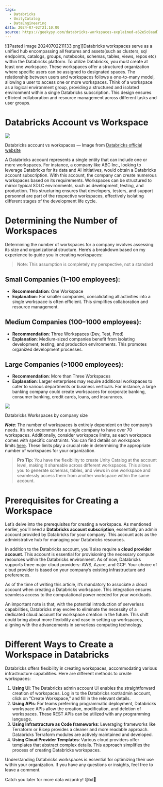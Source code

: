 ```yaml
---
tags:
  - Databricks
  - UnityCatalog
  - DataEngineering
data: 2024-07-02T21:10:00
source: https://geekypy.com/databricks-workspaces-explained-a62e5c8aad7d
---
```


![[Pasted image 20240702211133.png]]Databricks workspaces serve as a unified hub encompassing all features and assets(such as clusters, sql endpoints, catalogs, groups, notebooks, schemas, tables, views, repos etc) within the Databricks platform. To utilize Databricks, you must create at least one workspace. These workspaces offer a structured organization where specific users can be assigned to designated spaces. The relationship between users and workspaces follows a one-to-many model, allowing a user to access one or more workspaces. Think of a workspace as a logical environment group, providing a structured and isolated environment within a single Databricks subscription. This design ensures efficient collaboration and resource management across different tasks and user groups.

# Databricks Account vs Workspace

![](https://miro.medium.com/v2/resize:fit:1400/1*gacPWOlW64hQQJ8eWg8G6w.png)

Databricks account vs workspaces — Image from [Databricks official website](http://www.databricks.com/)

A Databricks account represents a single entity that can include one or more workspaces. For instance, a company like ABC Inc., looking to leverage Databricks for its data and AI initiatives, would obtain a Databricks account subscription. With this account, the company can create numerous workspaces based on its requirements. Workspaces can be structured to mirror typical SDLC environments, such as development, testing, and production. This structuring ensures that developers, testers, and support personnel are part of the respective workspaces, effectively isolating different stages of the development life cycle.

# Determining the Number of Workspaces

Determining the number of workspaces for a company involves assessing its size and organizational structure. Here’s a breakdown based on my experience to guide you in creating workspaces:

> Note: This assumption is completely my perspective, not a standard

## Small Companies (1–100 employees):

- **Recommendation**: One Workspace
- **Explanation**: For smaller companies, consolidating all activities into a single workspace is often efficient. This simplifies collaboration and resource management.

## Medium Companies (100–1000 employees):

- **Recommendation**: Three Workspaces (Dev, Test, Prod)
- **Explanation**: Medium-sized companies benefit from isolating development, testing, and production environments. This promotes organized development processes.

## Large Companies (>1000 employees):

- **Recommendation**: More than Three Workspaces
- **Explanation**: Larger enterprises may require additional workspaces to cater to various departments or business verticals. For instance, a large banking company could create workspaces for corporate banking, consumer banking, credit cards, loans, and insurances.

![](https://miro.medium.com/v2/resize:fit:1400/1*0yBsjxAVjyfL6gjnDmYROw.png)

Databricks Workspaces by company size

**_Note_**: The number of workspaces is entirely dependent on the company’s needs. It’s not uncommon for a single company to have over 70 workspaces. Additionally, consider workspace limits, as each workspace comes with specific constraints. You can find details on workspace limits [here](https://docs.databricks.com/en/resources/limits.html). These limits play a crucial role in determining the appropriate number of workspaces for your organization.

> **Pro Tip:** You have the flexibility to create Unity Catalog at the account level, making it shareable across different workspaces. This allows you to generate schemas, tables, and views in one workspace and seamlessly access them from another workspace within the same account.

# Prerequisites for Creating a Workspace

Let’s delve into the prerequisites for creating a workspace. As mentioned earlier, you’ll need a **Databricks account subscription**, essentially an admin account provided by Databricks for your company. This account acts as the administrative hub for managing your Databricks resources.

In addition to the Databricks account, you’ll also require a **cloud provider account**. This account is essential for provisioning the necessary compute resources within the Databricks environment. As of now, Databricks supports three major cloud providers: AWS, Azure, and GCP. Your choice of cloud provider is based on your company’s existing infrastructure and preferences.

As of the time of writing this article, it’s mandatory to associate a cloud account when creating a Databricks workspace. This integration ensures seamless access to the computational power needed for your workloads.

An important note is that, with the potential introduction of serverless capabilities, Databricks may evolve to eliminate the necessity of a dedicated cloud account for workspace creation in the future. This shift could bring about more flexibility and ease in setting up workspaces, aligning with the advancements in serverless computing technology.

# Different Ways to Create a Workspace in Databricks

Databricks offers flexibility in creating workspaces, accommodating various infrastructure capabilities. Here are different methods to create workspaces:

1. **Using UI**: The Databricks admin account UI enables the straightforward creation of workspaces. Log in to the Databricks root/admin account, click on “Create Workspace,” and fill in the relevant details.
2. **Using APIs**: For teams preferring programmatic deployment, Databricks workspace APIs allow the creation, modification, and deletion of workspaces. These REST APIs can be utilized with any programming language.
3. **Using Infrastructure as Code frameworks**: Leveraging frameworks like Terraform or Bicep provides a cleaner and more readable approach. Databricks Terraform modules are actively maintained and developed.
4. **Using Cloud Provider Templates**: Various cloud providers offer templates that abstract complex details. This approach simplifies the process of creating Databricks workspaces.

Understanding Databricks workspaces is essential for optimizing their use within your organization. If you have any questions or insights, feel free to leave a comment.

Catch you later for more data wizardry! 😄📊🔮